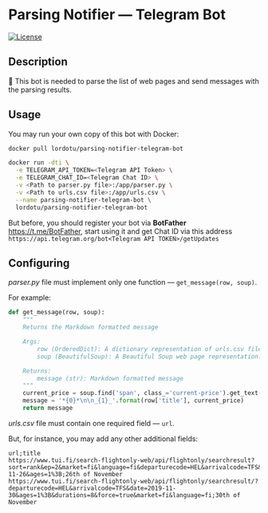 # Parsing Notifier — Telegram Bot

[![License](https://img.shields.io/badge/License-Unlicense-000000.svg)](https://unlicense.org/)

## Description

🤖 This bot is needed to parse the list of web pages and send messages with the parsing results.

## Usage

You may run your own copy of this bot with Docker:

```bash
docker pull lordotu/parsing-notifier-telegram-bot

docker run -dti \
  -e TELEGRAM_API_TOKEN=<Telegram API Token> \
  -e TELEGRAM_CHAT_ID=<Telegram Chat ID> \
  -v <Path to parser.py file>:/app/parser.py \
  -v <Path to urls.csv file>:/app/urls.csv \
  --name parsing-notifier-telegram-bot \
  lordotu/parsing-notifier-telegram-bot
```

But before, you should register your bot via **BotFather** https://t.me/BotFather, start using it and get Chat ID via this address `https://api.telegram.org/bot<Telegram API TOKEN>/getUpdates`

## Configuring

_parser.py_ file must implement only one function — `get_message(row, soup)`.

For example:

```python
def get_message(row, soup):
    """
    Returns the Markdown formatted message

    Args:
        row (OrderedDict): A dictionary representation of urls.csv file row.
        soup (BeautifulSoup): A Beautiful Soup web page representation.

    Returns:
        message (str): Markdown formatted message
    """
    current_price = soup.find('span', class_='current-price').get_text()
    message = '*{0}*\n\n_{1}_'.format(row['title'], current_price)
    return message
```

_urls.csv_ file must contain one required field — `url`.

But, for instance, you may add any other additional fields:

```csv
url;title
https://www.tui.fi/search-flightonly-web/api/flightonly/searchresult?sort=rank&ep=2&market=fi&language=fi&departurecode=HEL&arrivalcode=TFS&durations=6%2C7%2C8%2C9&date=2019-11-26&ages=1%3B;26th of November
https://www.tui.fi/search-flightonly-web/api/flightonly/searchresult/?departurecode=HEL&arrivalcode=TFS&date=2019-11-30&ages=1%3B&durations=8&force=true&market=fi&language=fi;30th of November
```
